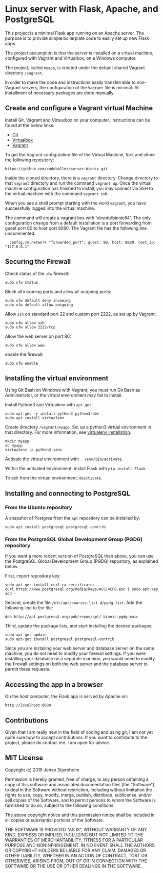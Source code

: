 # Linux server with Flask, Apache, and PostgreSQL
This project is a minimal Flask app running on an Apache server. The purpose is to provide simple boilerplate code to easily set up new Flask apps.

The project assumption is that the server is installed on a virtual machine, configured with Vagrant and Virtualbox, on a Windows computer.

The project, called `myapp`, is created under the default shared Vagrant directory `/vagrant`.

In order to make the code and instructions easily transferrable to non-Vagrant servers, the configuration of the `Vagrant` file is minimal. All installment of necessary packages are done manually.

## Create and configure a Vagrant virtual Machine
Install Git, Vagrant and Virtualbox on your computer. Instructions can be found at the below links:
* [Git](https://git-scm.com/downloads)
* [Virtualbox](https://www.virtualbox.org/)
* [Vagrant](https://www.vagrantup.com/)

To get the Vagrant configuration file of the Virtual Machine, fork and clone the following repository:
```
https://github.com/codeballet/server-bionic.git
```

Inside the cloned directory, there is a `vagrant` directory. Change directory to that `vagrant` directory and run the command `vagrant up`.
Once the virtual machine configuration has finished to install, you may connect via SSH to the virtual machine with the command `vagrant ssh`.

When you see a shell prompt starting with the word `vagrant`, you have successfully logged into the virtual machine.

The command will create a vagrant box with 'ubuntu/bionic64'. The only configuration change from a default installation is a port forwarding from guest port 80 to host port 8080. The Vagrant file has the following line uncommented:
```
  config.vm.network "forwarded_port", guest: 80, host: 8080, host_ip: "127.0.0.1"
```

## Securing the Firewall
Check status of the `ufw` firewall:
```
sudo ufw status
```

Block all incoming ports and allow all outgoing ports:
```
sudo ufw default deny incoming
sudo ufw default allow outgoing
```

Allow `ssh` on standard port 22 and custom port 2222, as set up by Vagrant:
```
sudo ufw allow ssh`
sudo ufw allow 2222/tcp
```

Allow the web server on port 80:
```
sudo ufw allow www
```

enable the firewall:
```
sudo ufw enable
```

## Installing the virtual environment
Using Git Bash on Windows with Vagrant, you must run Git Bash as Administrator, or the virtual environment may fail to install.

Install Python3 and Virtualenv with `apt-get`:
```
sudo apt-get -y install python3 python3-dev
sudo apt install virtualenv
```

Create directory `/vagrant/myapp`. Set up a python3 virtual environment in that directory. For more information, see [virtualenv installation](https://virtualenv.pypa.io/en/latest/installation/).
```
mkdir myapp
cd myapp
virtualenv -p python3 venv
```

Activate the virtual environment with `. venv/bin/activate`.
	
Within the activated environment, install Flask with `pip install Flask`.

To exit from the virtual environment: `deactivate`.

## Installing and connecting to PostgreSQL
### From the Ubuntu repository
A snapshot of Postgres from the `apt` repository can be installed by:
```
sudo apt install postgresql postgresql-contrib
```

### From the PostgreSQL Global Development Group (PGDG) repository
If you want a more recent version of PostgreSQL than above, you can use the PostgreSQL Global Development Group (PGDG) repository, as explained below.

First, import repository key:
```
sudo apt-get install curl ca-certificates
curl https://www.postgresql.org/media/keys/ACCC4CF8.asc | sudo apt-key add -
```

Second, create the file `/etc/apt/sources.list.d/pgdg.list`. Add the following line to the file:
```
deb http://apt.postgresql.org/pub/repos/apt/ bionic-pgdg main
```

Third, update the package lists, and start installing the desired packages:
```
sudo apt-get update
sudo apt-get install postgresql postgresql-contrib
```

Since you are installing your web server and database server on the same machine, you do not need to modify your firewall settings. If you were installing your database on a separate machine, you would need to modify the firewall settings on both the web server and the database server to permit these requests.

## Accessing the app in a browser
On the host computer, the Flask app is served by Apache on:
```
http://localhost:8080
```

## Contributions
Given that I am really new in the field of coding and using git, I am not yet quite sure how to accept contributions. If you want to contribute to the project, please do contact me. I am open for advice.

## MIT License

Copyright (c) 2019 Johan Stjernholm

Permission is hereby granted, free of charge, to any person obtaining a copy of this software and associated documentation files (the "Software"), to deal in the Software without restriction, including without limitation the rights to use, copy, modify, merge, publish, distribute, sublicense, and/or sell copies of the Software, and to permit persons to whom the Software is furnished to do so, subject to the following conditions:

The above copyright notice and this permission notice shall be included in all copies or substantial portions of the Software.

THE SOFTWARE IS PROVIDED "AS IS", WITHOUT WARRANTY OF ANY KIND, EXPRESS OR IMPLIED, INCLUDING BUT NOT LIMITED TO THE WARRANTIES OF MERCHANTABILITY, FITNESS FOR A PARTICULAR PURPOSE AND NONINFRINGEMENT. IN NO EVENT SHALL THE AUTHORS OR COPYRIGHT HOLDERS BE LIABLE FOR ANY CLAIM, DAMAGES OR OTHER LIABILITY, WHETHER IN AN ACTION OF CONTRACT, TORT OR OTHERWISE, ARISING FROM, OUT OF OR IN CONNECTION WITH THE SOFTWARE OR THE USE OR OTHER DEALINGS IN THE SOFTWARE.